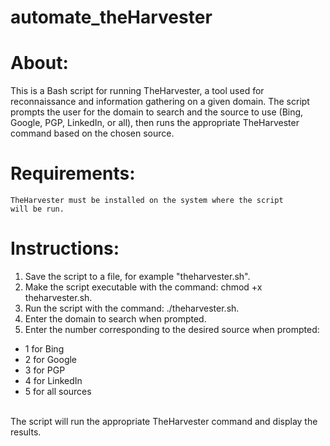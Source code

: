 # automate_theHarvester
<h1>About:</h1>

This is a Bash script for running TheHarvester, a tool used for reconnaissance and information gathering on a given domain. The script prompts the user for the domain to search and the source to use (Bing, Google, PGP, LinkedIn, or all), then runs the appropriate TheHarvester command based on the chosen source.

<h1>Requirements:</h1>

<code>TheHarvester must be installed on the system where the script will be run.</code>

<h1>Instructions:</h1>

1. Save the script to a file, for example "theharvester.sh".
2. Make the script executable with the command: chmod +x theharvester.sh.
3. Run the script with the command: ./theharvester.sh.
4. Enter the domain to search when prompted.
5. Enter the number corresponding to the desired source when prompted:
- 1 for Bing
- 2 for Google
- 3 for PGP
- 4 for LinkedIn
- 5 for all sources
<br>
The script will run the appropriate TheHarvester command and display the results.

